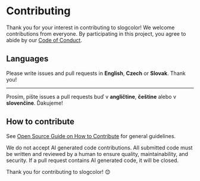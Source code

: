 # Contributing

Thank you for your interest in contributing to slogcolor! We welcome contributions from everyone. By participating in this project, you agree to abide by our [Code of Conduct](CODE_OF_CONDUCT.md).

## Languages

Please write issues and pull requests in **English**, **Czech** or **Slovak**. Thank you!

---

Prosím, píšte issues a pull requests buď v **angličtine**, **češtine** alebo v **slovenčine**. Ďakujeme!

## How to contribute

See [Open Source Guide on How to Contribute](https://opensource.guide/how-to-contribute/) for general guidelines.

We do not accept AI generated code contributions. All submitted code must be written and reviewed by a human to ensure quality, maintainability, and security. If a pull request contains AI generated code, it will be closed.

Thank you for contributing to slogcolor! 😊
